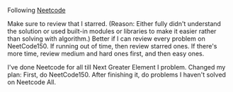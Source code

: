 Following [Neetcode](https://neetcode.io)

Make sure to review that I starred. (Reason: Either fully didn't understand the solution or used built-in modules or libraries to make it easier rather than solving with algorithm.)
Better if I can review every problem on NeetCode150.
If running out of time, then review starred ones.
If there's more time, review medium and hard ones first, and then easy ones.

I've done Neetcode for all till Next Greater Element I problem. 
Changed my plan: First, do NeetCode150. After finishing it, do problems I haven't solved on Neetcode All.
